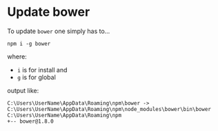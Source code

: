 ﻿# Update bower

To update `bower` one simply has to...

	npm i -g bower

where:

* `i` is for install and
* `g` is for global

output like:

	C:\Users\UserName\AppData\Roaming\npm\bower -> C:\Users\UserName\AppData\Roaming\npm\node_modules\bower\bin\bower
	C:\Users\UserName\AppData\Roaming\npm
	+-- bower@1.8.0
